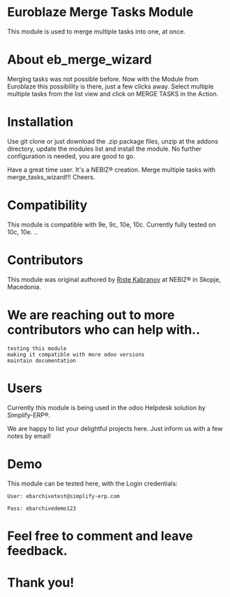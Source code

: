 # Euroblaze Merge Tasks Module
This module is used to merge multiple tasks into one, at once.
# About eb_merge_wizard
Merging tasks was not possible before. Now with the Module from Euroblaze this possibility is there, just a few
clicks away. Select multiple multiple tasks from the list view and click on MERGE TASKS in the Action.
# Installation

Use git clone or just download the .zip package files, unzip at the addons directory, update the modules list and install the module. No further configuration is needed, you are good to go.

Have a great time user. It's a NEBIZ® creation. Merge multiple tasks with merge_tasks_wizard!!! Cheers.
# Compatibility

This module is compatible with 9e, 9c, 10e, 10c. Currently fully tested on 10c, 10e. ..
# Contributors

This module was original authored by [Riste Kabranov](https://github.com/ristecona) at NEBIZ® in Skopje, Macedonia.

# We are reaching out to more contributors who can help with..

    testing this module
    making it compatible with more odoo versions
    maintain documentation

# Users

Currently this module is being used in the odoo Helpdesk solution by Simplify-ERP®.

We are happy to list your delightful projects here. Just inform us with a few notes by email!
# Demo

This module can be tested here, with the Login credentials:

    User: ebarchivetest@simplify-erp.com

    Pass: ebarchivedemo123

# Feel free to comment and leave feedback.
# Thank you!
